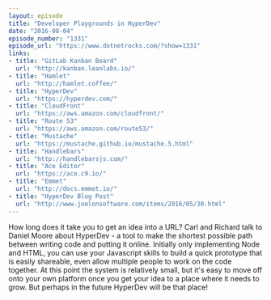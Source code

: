 ```yaml
---
layout: episode
title: "Developer Playgrounds in HyperDev"
date: "2016-08-04"
episode_number: "1331"
episode_url: "https://www.dotnetrocks.com/?show=1331"
links:
- title: "GitLab Kanban Board"
  url: "http://kanban.leanlabs.io/"
- title: "Hamlet"
  url: "http://hamlet.coffee/"
- title: "HyperDev"
  url: "https://hyperdev.com/"
- title: "CloudFront"
  url: "https://aws.amazon.com/cloudfront/"
- title: "Route 53"
  url: "https://aws.amazon.com/route53/"
- title: "Mustache"
  url: "https://mustache.github.io/mustache.5.html"
- title: "Handlebars"
  url: "http://handlebarsjs.com/"
- title: "Ace Editor"
  url: "https://ace.c9.io/"
- title: "Emmet"
  url: "http://docs.emmet.io/"
- title: "HyperDev Blog Post"
  url: "http://www.joelonsoftware.com/items/2016/05/30.html"
---
```


How long does it take you to get an idea into a URL? Carl and Richard talk to Daniel Moore about HyperDev - a tool to make the shortest possible path between writing code and putting it online. Initially only implementing Node and HTML, you can use your Javascript skills to build a quick prototype that is easily shareable, even allow multiple people to work on the code together. At this point the system is relatively small, but it's easy to move off onto your own platform once you get your idea to a place where it needs to grow. But perhaps in the future HyperDev will be that place!
